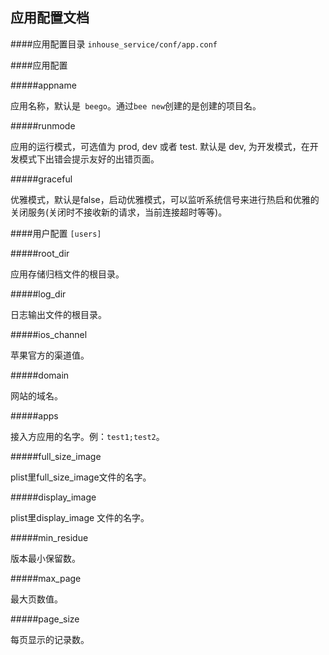 ## 应用配置文档

####应用配置目录
`inhouse_service/conf/app.conf`

####应用配置

#####appname

应用名称，默认是` beego`。通过`bee new`创建的是创建的项目名。

#####runmode

应用的运行模式，可选值为 prod, dev 或者 test. 默认是 dev, 为开发模式，在开发模式下出错会提示友好的出错页面。

#####graceful

优雅模式，默认是false，启动优雅模式，可以监听系统信号来进行热启和优雅的关闭服务(关闭时不接收新的请求，当前连接超时等等)。

####用户配置
`[users]`  

#####root_dir

应用存储归档文件的根目录。

#####log_dir

日志输出文件的根目录。

#####ios_channel

苹果官方的渠道值。

#####domain

网站的域名。

#####apps

接入方应用的名字。例：`test1;test2`。

#####full_size_image

plist里full_size_image文件的名字。

#####display_image 

plist里display_image 文件的名字。

#####min_residue 

版本最小保留数。

#####max_page 

最大页数值。

#####page_size 

每页显示的记录数。
